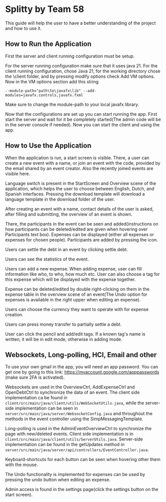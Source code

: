 # Splitty by Team 58

This guide will help the user to have a better understanding of the project and how to use it.

## How to Run the Application

First the server and client running configuration must be setup.

For the server running configuration make sure that it uses java 21.
For the client running configuration, chose Java 21, for the working directory chose the \client folder, and by pressing modify options check Add VM options.
Now in the VM options section add this string 

`--module-path="path\to\javafx\lib" --add-modules=javafx.controls,javafx.fxml`

Make sure to change the module-path to your local javafx library. 

Now that the configurations are set up you can start running the app. First start the server and wait for it be completely started(The admin code will be in the server console if needed).
Now you can start the client and using the app.
## How to Use the Application

When the application is run, a start screen is visible. There, a user can create a new event with a name, or join an event with the code, provided by the email shared by an event creator. Also the recently joined events are visible here.

Language switch is present in the StartScreen and Overview scene of the application, which helps the user to choose between English, Dutch, and Spanish interfaces.
Pressing the download template will download a language template in the download folder of the user.

After creating an event with a name, contact details of the user is asked, after filling and submitting, the overview of an event is shown.

There, the participants in the event can be seen and added(instructions on how participants can be deleted/edited are given when hovering over Participants text box). Expenses can be displayed (either all expenses or expenses for chosen people). Participants are added by pressing the icon.

Users can settle the debt in an event by clicking settle debt.

Users can see the statistics of the event.

Users can add a new expense. When adding expense, user can fill information like who, to who, how much etc. User can also choose a tag for this expense which will be displayed with the expense together. 

Expense can be deleted/edited by double right-clicking on them in the expense table in the overview scene of an event(The Undo option for expenses is available in the right upper when editing an expense).

Users can choose the currency they want to operate with for expense creation.

Users can press money transfer to partially settle a debt.

User can click the pencil and add/edit tags. If a known tag's name is written, it will be in edit mode, otherwise in adding mode.

## Websockets, Long-polling, HCI, Email and other
To use your own gmail in the app, you will need an app password. You can get one by going to this link: https://myaccount.google.com/apppasswords (make sure 2FA is activated).

Websockets are used in the OverviewCtrl, AddExpenseCtrl and OpenDebtCtrl to synchronize the data of an event.
The client side implementation ca be found in `client/src/main/java/client/utils/WebSocketUtils.java`, while the server-side implementation can be seen in 
`server/src/main/java/server/WebsocketConfig.java` and throughout the methods in the event controller using the SimpMessagingTemplate.

Long-polling is used in the AdminEventOverviewCtrl to synchronize the page with new/deleted events. Client side implementation is in `client/src/main/java/client/utils/ServerUtils.java`.
Server-side implementation can be found in the getUpdates method in `server/src/main/java/server/api/controllers/EventController.java`.

Keyboard-shortcuts for each button can be seen when hovering other them with the mouse.

The Undo functionality is implemented for expenses can be used by pressing the undo button when editing an expense.

Admin access is found in the settings page(click the settings button on the start screen).
